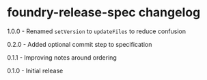 # foundry-release-spec changelog
1.0.0 - Renamed `setVersion` to `updateFiles` to reduce confusion

0.2.0 - Added optional commit step to specification

0.1.1 - Improving notes around ordering

0.1.0 - Initial release
